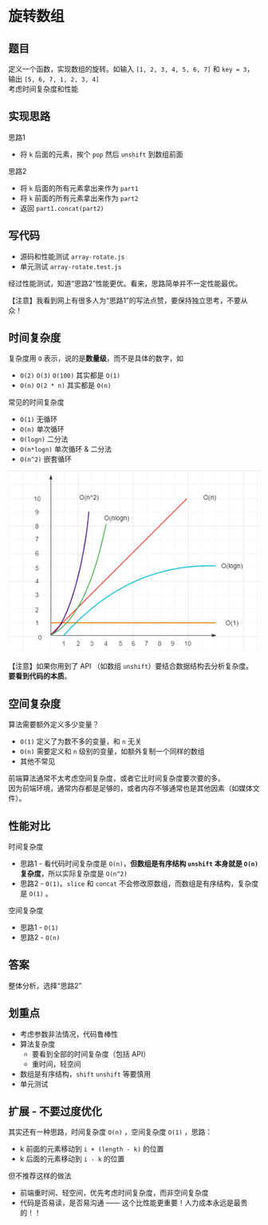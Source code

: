# 旋转数组

## 题目

定义一个函数，实现数组的旋转。如输入 `[1, 2, 3, 4, 5, 6, 7]` 和 `key = 3`， 输出 `[5, 6, 7, 1, 2, 3, 4]`<br>
考虑时间复杂度和性能

## 实现思路

思路1
- 将 `k` 后面的元素，挨个 `pop` 然后 `unshift` 到数组前面

思路2
- 将 `k` 后面的所有元素拿出来作为 `part1`
- 将 `k` 前面的所有元素拿出来作为 `part2`
- 返回 `part1.concat(part2)`

## 写代码

- 源码和性能测试 `array-rotate.js`
- 单元测试 `array-rotate.test.js`

经过性能测试，知道“思路2”性能更优。看来，思路简单并不一定性能最优。

【注意】我看到网上有很多人为“思路1”的写法点赞，要保持独立思考，不要从众！

## 时间复杂度

复杂度用 `O` 表示，说的是**数量级**，而不是具体的数字，如
- `O(2)` `O(3)` `O(100)` 其实都是 `O(1)`
- `O(n)` `O(2 * n)` 其实都是 `O(n)`

常见的时间复杂度
- `O(1)` 无循环
- `O(n)` 单次循环
- `O(logn)` 二分法
- `O(n*logn)` 单次循环 & 二分法
- `O(n^2)` 嵌套循环

![](img/时间复杂度.png)

【注意】如果你用到了 API （如数组 `unshift`）要结合数据结构去分析复杂度。**要看到代码的本质**。

## 空间复杂度

算法需要额外定义多少变量？

- `O(1)` 定义了为数不多的变量，和 `n` 无关
- `O(n)` 需要定义和 `n` 级别的变量，如额外复制一个同样的数组
- 其他不常见

前端算法通常不太考虑空间复杂度，或者它比时间复杂度要次要的多。<br>
因为前端环境，通常内存都是足够的，或者内存不够通常也是其他因素（如媒体文件）。

## 性能对比

时间复杂度
- 思路1 - 看代码时间复杂度是 `O(n)`，**但数组是有序结构 `unshift` 本身就是 `O(n)` 复杂度**，所以实际复杂度是 `O(n^2)`
- 思路2 - `O(1)`。`slice` 和 `concat` 不会修改原数组，而数组是有序结构，复杂度是 `O(1)` 。

空间复杂度
- 思路1 - `O(1)`
- 思路2 - `O(n)`

## 答案

整体分析，选择“思路2”

## 划重点

- 考虑参数非法情况，代码鲁棒性
- 算法复杂度
    - 要看到全部的时间复杂度（包括 API）
    - 重时间，轻空间
- 数组是有序结构，`shift` `unshift` 等要慎用
- 单元测试

## 扩展 - 不要过度优化

其实还有一种思路，时间复杂度 `O(n)` ，空间复杂度 `O(1)` ，思路：
- k 前面的元素移动到 `i + (length - k)` 的位置
- k 后面的元素移动到 `i - k` 的位置

但不推荐这样的做法
- 前端重时间、轻空间，优先考虑时间复杂度，而非空间复杂度
- 代码是否易读，是否易沟通 —— 这个比性能更重要！人力成本永远是最贵的！！
